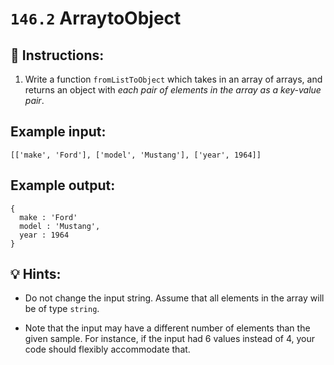 # `146.2` ArraytoObject

## 📝 Instructions:

1. Write a function `fromListToObject` which takes in an array of arrays, and returns an object with *each pair of elements in the array as a key-value pair*.

## Example input:

```Js
[['make', 'Ford'], ['model', 'Mustang'], ['year', 1964]]
```

## Example output:

```Js
{
  make : 'Ford'
  model : 'Mustang',
  year : 1964
}
```

## 💡 Hints:

+ Do not change the input string. Assume that all elements in the array will be of type `string`.

+ Note that the input may have a different number of elements than the given sample.  For instance, if the input had 6 values instead of 4, your code should flexibly accommodate that.
